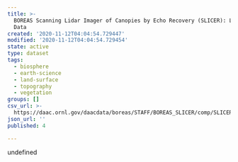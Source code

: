 ```yaml
---
title: >-
  BOREAS Scanning Lidar Imager of Canopies by Echo Recovery (SLICER): Level-3
  Data
created: '2020-11-12T04:04:54.729447'
modified: '2020-11-12T04:04:54.729454'
state: active
type: dataset
tags:
  - biosphere
  - earth-science
  - land-surface
  - topography
  - vegetation
groups: []
csv_url: >-
  https://daac.ornl.gov/daacdata/boreas/STAFF/BOREAS_SLICER/comp/SLICER_Inventory.csv
json_url: ''
published: 4

---
```

undefined
